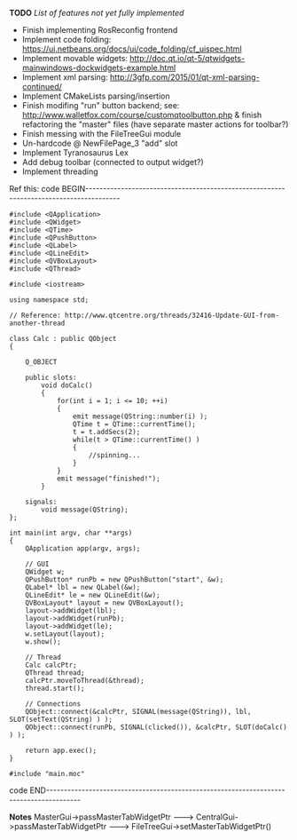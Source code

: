 **TODO**
*List of features not yet fully implemented*


- Finish implementing RosReconfig frontend
- Implement code folding: https://ui.netbeans.org/docs/ui/code_folding/cf_uispec.html
- Implement movable widgets: http://doc.qt.io/qt-5/qtwidgets-mainwindows-dockwidgets-example.html
- Implement xml parsing: http://3gfp.com/2015/01/qt-xml-parsing-continued/
- Implement CMakeLists parsing/insertion
- Finish modifing "run" button backend; see: http://www.walletfox.com/course/customqtoolbutton.php
    & finish refactoring the "master" files (have separate master actions for toolbar?)
- Finish messing with the FileTreeGui module
- Un-hardcode @ NewFilePage_3 "add" slot
- Implement Tyranosaurus Lex
- Add debug toolbar (connected to output widget?)
- Implement threading


Ref this:
code BEGIN---------------------------------------------------------------------------------------
```
#include <QApplication>
#include <QWidget>
#include <QTime>
#include <QPushButton>
#include <QLabel>
#include <QLineEdit>
#include <QVBoxLayout>
#include <QThread>

#include <iostream>

using namespace std;

// Reference: http://www.qtcentre.org/threads/32416-Update-GUI-from-another-thread

class Calc : public QObject
{

    Q_OBJECT

    public slots:
        void doCalc()
        {
            for(int i = 1; i <= 10; ++i)
            {
                emit message(QString::number(i) );
                QTime t = QTime::currentTime();
                t = t.addSecs(2);
                while(t > QTime::currentTime() )
                {
                    //spinning...
                }
            }
            emit message("finished!");
        }

    signals:
        void message(QString);
};

int main(int argv, char **args)
{
    QApplication app(argv, args);

    // GUI
    QWidget w;
    QPushButton* runPb = new QPushButton("start", &w);
    QLabel* lbl = new QLabel(&w);
    QLineEdit* le = new QLineEdit(&w);
    QVBoxLayout* layout = new QVBoxLayout();
    layout->addWidget(lbl);
    layout->addWidget(runPb);
    layout->addWidget(le);
    w.setLayout(layout);
    w.show();

    // Thread
    Calc calcPtr;
    QThread thread;
    calcPtr.moveToThread(&thread);
    thread.start();

    // Connections
    QObject::connect(&calcPtr, SIGNAL(message(QString)), lbl, SLOT(setText(QString) ) );
    QObject::connect(runPb, SIGNAL(clicked()), &calcPtr, SLOT(doCalc() ) );

    return app.exec();
}

#include "main.moc"
```
code END---------------------------------------------------------------------------------------


**Notes**
MasterGui->passMasterTabWidgetPtr ---> CentralGui->passMasterTabWidgetPtr ---> FileTreeGui->setMasterTabWidgetPtr()
